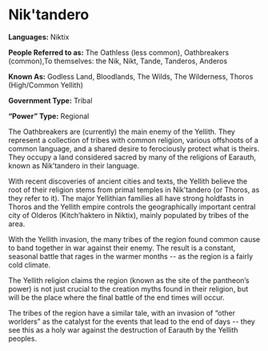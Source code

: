 # Nik'tandero

**Languages:** Niktix

**People Referred to as:** The Oathless (less common), Oathbreakers (common),To themselves: the Nik, Nikt, Tande, Tanderos, Anderos

**Known As:** Godless Land, Bloodlands, The Wilds, The Wilderness, Thoros (High/Common Yellith)

**Government Type:** Tribal

**“Power” Type:** Regional

The Oathbreakers are (currently) the main enemy of the Yellith. They represent a collection of tribes with common religion, various offshoots of a common language, and a shared desire to ferociously protect what is theirs. They occupy a land considered sacred by many of the religions of Earauth, known as Nik’tandero in their language.

With recent discoveries of ancient cities and texts, the Yellith believe the root of their religion stems from primal temples in Nik’tandero (or Thoros, as they refer to it). The major Yellithian families all have strong holdfasts in Thoros and the Yellith empire controls the geographically important central city of Olderos (Kitch’haktero in Niktix), mainly populated by tribes of the area.

With the Yellith invasion, the many tribes of the region found common cause to band together in war against their enemy. The result is a constant, seasonal battle that rages in the warmer months -- as the region is a fairly cold climate.

The Yellith religion claims the region (known as the site of the pantheon’s power) is not just crucial to the creation myths found in their religion, but will be the place where the final battle of the end times will occur.

The tribes of the region have a similar tale, with an invasion of “other worlders” as the catalyst for the events that lead to the end of days -- they see this as a holy war against the destruction of Earauth by the Yellith peoples.
